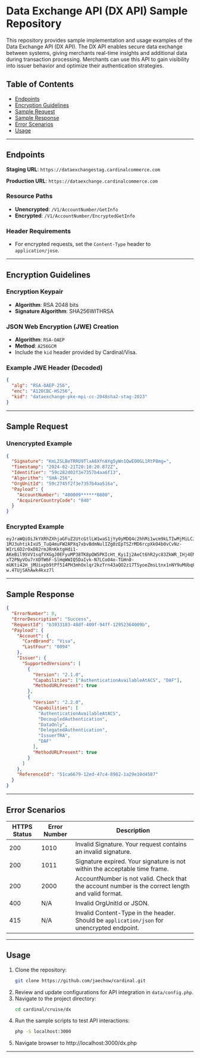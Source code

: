 # Data Exchange API (DX API) Sample Repository

This repository provides sample implementation and usage examples of the Data Exchange API (DX API). The DX API enables secure data exchange between systems, giving merchants real-time insights and additional data during transaction processing. Merchants can use this API to gain visibility into issuer behavior and optimize their authentication strategies.

## Table of Contents

- [Endpoints](#endpoints)
- [Encryption Guidelines](#encryption-guidelines)
- [Sample Request](#sample-request)
- [Sample Response](#sample-response)
- [Error Scenarios](#error-scenarios)
- [Usage](#usage)

---

## Endpoints

**Staging URL**: `https://dataexchangestag.cardinalcommerce.com`

**Production URL**: `https://dataexchange.cardinalcommerce.com`

### Resource Paths

- **Unencrypted**: `/V1/AccountNumber/GetInfo`
- **Encrypted**: `/V1/AccountNumber/EncryptedGetInfo`

### Header Requirements

- For encrypted requests, set the `Content-Type` header to `application/jose`.

---

## Encryption Guidelines

### Encryption Keypair

- **Algorithm**: RSA 2048 bits
- **Signature Algorithm**: SHA256WITHRSA

### JSON Web Encryption (JWE) Creation

- **Algorithm**: `RSA-OAEP`
- **Method**: `A256GCM`
- Include the `kid` header provided by Cardinal/Visa.

### Example JWE Header (Decoded)

```json
{
  "alg": "RSA-OAEP-256",
  "enc": "A128CBC-HS256",
  "kid": "dataexchange-pke-mpi-cc-2048sha2-stag-2023"
}
```

---

## Sample Request

### Unencrypted Example

```json
{
  "Signature": "KmL2SLBeTRRU9TlxA6XfnAYg5yWn1QwEO0GL1RtP8mg=",
  "Timestamp": "2024-02-21T20:10:20.872Z",
  "Identifier": "59c282d02f3e7357b4aa6f13",
  "Algorithm": "SHA-256",
  "OrgUnitId": "59c2745f2f3e7357b4aa516a",
  "Payload": {
    "AccountNumber": "400009******0800",
    "AcquirerCountryCode": "840"
  }
}
```

### Encrypted Example

```plaintext
eyJraWQiOiJkYXRhZXhjaGFuZ2UtcGtlLW1waS1jYy0yMDQ4c2hhMi1wcm9kLTIwMjMiLCJlbmMiOiJBMjU2R0NNIiwiYWxnIjoiUlNBLU9BRVAifQ.tmCD4Euz5gl64AjrX8vULyg4_YRJSu0vbKDCHq-1MJ3uhtikIxU5_TuQ4muFW2APXq7xbvBdmNulIZg0zEpTSZrMD6rcpXkO4b0vCvNz-WIrL6D2rOxD82rmJRnKktgHdi1-AKeBil9SVV1sqfVXGgJ0EFyuMP38TK8pQW5PKIcHt_KyiIj2AeCt6hR2yc83ZkWR_IHj4EMC-xT2PNyVOu7rXDTW6F-SlHqWWIQ5DaIvk-N7LCoO4o-TGHn0-mUKti42H_jMUixpb9tPf514PH3mhOxlqr2kzTrn43aQO2z17TSyoeZmsLtnx1nNY9uMUbqF7sl2YreKFHCQROr8-w.4TUjSAhAwk4kxz7l
```

---

## Sample Response

```json
{
  "ErrorNumber": 0,
  "ErrorDescription": "Success",
  "RequestId": "b3933183-48df-409f-94ff-12952364009b",
  "Payload": {
    "Account": {
      "CardBrand": "Visa",
      "LastFour": "0094"
    },
    "Issuer": {
      "SupportedVersions": [
        {
          "Version": "2.1.0",
          "Capabilities": ["AuthenticationAvailableAtACS", "DAF"],
          "MethodURLPresent": true
        },
        {
          "Version": "2.2.0",
          "Capabilities": [
            "AuthenticationAvailableAtACS",
            "DecoupledAuthentication",
            "DataOnly",
            "DelegatedAuthentication",
            "IssuerTRA",
            "DAF"
          ],
          "MethodURLPresent": true
        }
      ]
    },
    "ReferenceId": "51ca6679-12ed-47c4-8982-1a29e10d4587"
  }
}
```

---

## Error Scenarios

| HTTPS Status | Error Number | Description                                                                                       |
| ------------ | ------------ | ------------------------------------------------------------------------------------------------- |
| 200          | 1010         | Invalid Signature. Your request contains an invalid signature.                                    |
| 200          | 1011         | Signature expired. Your signature is not within the acceptable time frame.                        |
| 200          | 2000         | AccountNumber is not valid. Check that the account number is the correct length and valid format. |
| 400          | N/A          | Invalid OrgUnitId or JSON.                                                                        |
| 415          | N/A          | Invalid Content-Type in the header. Should be `application/json` for unencrypted endpoint.        |

---

## Usage

1. Clone the repository:
   ```bash
   git clone https://github.com/jaechow/cardinal.git
   ```
2. Review and update configurations for API integration in `data/config.php`.
3. Navigate to the project directory:
   ```bash
   cd cardinal/cruise/dx
   ```
4. Run the sample scripts to test API interactions:
   ```bash
   php -S localhost:3000
   ```
5. Navigate browser to http://localhost:3000/dx.php

---
